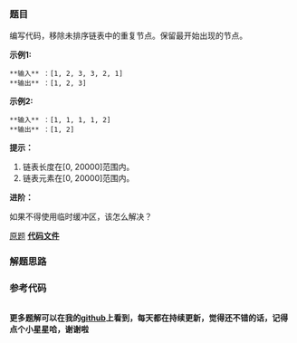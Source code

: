### 题目
编写代码，移除未排序链表中的重复节点。保留最开始出现的节点。

**示例1:**

    
    
    **输入** ：[1, 2, 3, 3, 2, 1]
    **输出** ：[1, 2, 3]
    

**示例2:**

    
    
    **输入** ：[1, 1, 1, 1, 2]
    **输出** ：[1, 2]
    

**提示：**

  1. 链表长度在[0, 20000]范围内。
  2. 链表元素在[0, 20000]范围内。

**进阶：**

如果不得使用临时缓冲区，该怎么解决？

[原题](https://leetcode-cn.com/problems/remove-duplicate-node-lcci/)    **[代码文件]()**


### 解题思路




### 参考代码

```go


```




**更多题解可以在我的[github](https://github.com/LZH139/leetcode_Go)上看到，每天都在持续更新，觉得还不错的话，记得点个小星星哈，谢谢啦**
